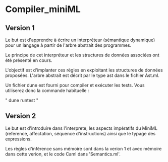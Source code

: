 # Compiler_miniML
## Version 1
Le but est d'apprendre à écrire un interpréteur (sémantique dynamique)
pour un langage à partir de l'arbre abstrait des programmes.

Le principe de cet interpréteur et les structures de données associées
ont été présenté en cours.

L'objectif est d'implanter ces règles en exploitant les
structures de données proposées.
L'arbre abstrait est décrit par le type ast dans le fichier Ast.ml.

Un fichier dune est fourni pour compiler et exécuter les tests. Vous utiliserez donc la commande habituelle :

" dune runtest "

## Version 2
Le but est d'introduire dans l'interprete,
les aspects impératifs du MiniML (reference, affectation, séquence
d'instructions) ainsi que le typage des expressions.

Les règles d'inférence sans mémoire sont dans la verion 1 et avec mémoire 
dans cette verion, et le code Caml dans 'Semantics.ml'. 
